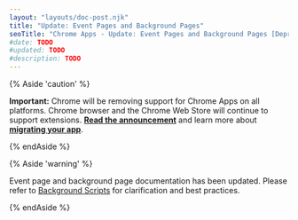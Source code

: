 ```yaml
---
layout: "layouts/doc-post.njk"
title: "Update: Event Pages and Background Pages"
seoTitle: "Chrome Apps - Update: Event Pages and Background Pages [Deprecated]"
#date: TODO
#updated: TODO
#description: TODO
---
```


{% Aside 'caution' %}

**Important:** Chrome will be removing support for Chrome Apps on all platforms. Chrome browser and
the Chrome Web Store will continue to support extensions. [**Read the announcement**][1] and learn
more about [**migrating your app**][2].

{% endAside %}

{% Aside 'warning' %}

Event page and background page documentation has been updated. Please refer to [Background
Scripts][3] for clarification and best practices.

{% endAside %}

[1]: https://blog.chromium.org/2020/08/changes-to-chrome-app-support-timeline.html
[2]: /apps/migration
[3]: /docs/extensions/mv2/background_pages/
